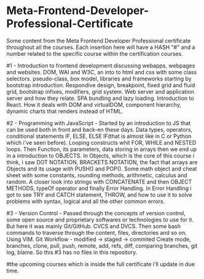 # Meta-Frontend-Developer-Professional-Certificate
Some content from the Meta Frontend Developer Professional certificate throughout all the courses.
Each insertion here will have a HASH "#" and a number related to the specific course within the certification courses.

#1 - Introduction to frontend development discussing webapps, webpages and websites. DOM, WAI and W3C, an into to html and css with some class selectors. 
pseudo-class, box model, libraries and frameworks starting by bootstrap introduction. 
Respondive design, breakpoint, fixed grid and fluid grid, bootstrap infixes, modifiers, grid system.
Web server and application server and how they relate. SPA bundling and lazy loading. 
Introduction to React. How it deals with DOM and virtualDOM, component hierarchy, dynamic charts that renders <canvas> instead of HTML.

#2 - Programming with JavaScript - Started by an introduction to JS that can be used both in front and back-en these days. 
Data types, operators, conditional statements IF, ELSE, ELSE IF(that is almost like in C or Python which i've seen before). Looping constructs whit FOR, WHILE and NESTED loops. Then Function, its parameters, data storing in arrays then we end up in a introduction to OBJECTS. 
In Objects, which is the core of this course i think, i saw DOT NOTATION, BRACKETS NOTATION, the fact that arrays are Objects and its usage with PUSH() and POP(). 
Some math object and cheat sheet with some constants, rounding methods, arithmetic, calculus and random.
A closer look into strings with CONCATENATE and then OBJECT METHODS, typeOf operator and finally Error Handling. 
In Error Handling i got to see TRY and CATCH statement, THROW, and how to use it to solve problems with syntax, logical and all the other common errors.

#3 - Version Control - Passed through the concepts of version control, some open source and proprietary softwares or technologies to use for it. But here it was mainly Git/GitHub. CVCS and DVCS.
Then some bash commands to traverse through the content, files, directories and so on. Using VIM.
Git Workflow - modified -> staged -> commited
Create mode, branches, clone, pull, push, remote, add, refs, diff, comparing branches, git log, blame. So this #3 has no files in this repository.
  
  
#the upcoming courses which is inside the full certificate i'll update in due time.
